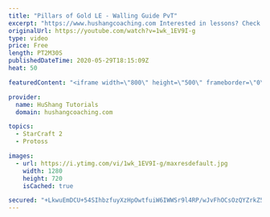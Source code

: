 ```yaml
---
title: "Pillars of Gold LE - Walling Guide PvT"
excerpt: "https://www.hushangcoaching.com Interested in lessons? Check out the website for more information ------------------------------------------------------------------------------------------------------- Want to support HuShang Tutorials directly? Patreon is a website where you can contribute a monthly"
originalUrl: https://youtube.com/watch?v=1wk_1EV9I-g
type: video
price: Free
length: PT2M30S
publishedDateTime: 2020-05-29T18:15:09Z
heat: 50

featuredContent: "<iframe width=\"800\" height=\"500\" frameborder=\"0\" src=\"https://www.youtube.com/embed/1wk_1EV9I-g\" allow=\"accelerometer; autoplay; encrypted-media; gyroscope; picture-in-picture\" allowfullscreen></iframe>"

provider:
  name: HuShang Tutorials
  domain: hushangcoaching.com

topics:
  - StarCraft 2
  - Protoss

images:
  - url: https://i.ytimg.com/vi/1wk_1EV9I-g/maxresdefault.jpg
    width: 1280
    height: 720
    isCached: true

secured: "+LkwuEmDCU+54SIhbzfuyXzHpOwtfuiW6IWWSr9l4RP/wJvFhOCsOzQYZrkZ5QknGDWsnf5aEPeA7nWC+8//CYalJWiNRy6QhoeG5g+ujMU1vnRrqh21gy7YRGH+2XegRYKXsKAPq5wXtZz78T3rPhM98eDEp3sYnCJlUqcRv05zw0QBinQ6rJXgHxbXcd37Eme/VRHfZBASIY+qpSc5IDAF8RLk1l2qTHgrDjl6XPMkZmAP/FQkH7ndn7qEBowliEEjafvHc7+Xup49asqIZKTVIN45cDWhyZkNuAlDlvC/Xu/hqzux0hbyWKyBeYRkh5b7XUNBn/iN+Z4esSkHx/cwlpZuWr+2YftrLxka73oqNmczqEVNj2j0l3C2d7yUGUfuySiI58/VmQmrXI2RzKT5Ev9vRc9h/rexIzzD4cI=;UVXHHEuNOiYsmDgM2+O3TA=="
---
```


